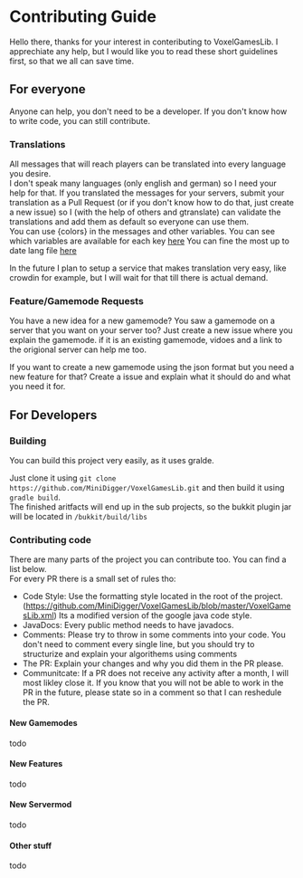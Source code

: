 # Contributing Guide

Hello there, thanks for your interest in conteributing to VoxelGamesLib. I apprechiate any help, but I would like you to read these short guidelines first, so that we all can save time.

## For everyone

Anyone can help, you don't need to be a developer. If you don't know how to write code, you can still contribute.

### Translations

All messages that will reach players can be translated into every language you desire.  
I don't speak many languages (only english and german) so I need your help for that. 
If you translated the messages for your servers, submit your translation as a Pull Request (or if you don't know how to do that, just create a new issue) so I (with the help of others and gtranslate) can validate the translations and add them as default so everyone can use them.  
You can use {colors} in the messages and other variables. You can see which variables are available for each key [here](/api/src/main/java/me/minidigger/voxelgameslib/api/lang/LangKey.java#L12)
You can fine the most up to date lang file [here](/testserver/plugins/VoxelGamesLibBukkit/lang/en.properties)  

In the future I plan to setup a service that makes translation very easy, like crowdin for example, but I will wait for that till there is actual demand.

### Feature/Gamemode Requests

You have a new idea for a new gamemode? You saw a gamemode on a server that you want on your server too? Just create a new issue where you explain the gamemode. if it is an existing gamemode, vidoes and a link to the origional server can help me too.  

If you want to create a new gamemode using the json format but you need a new feature for that? Create a issue and explain what it should do and what you need it for.

## For Developers

### Building

You can build this project very easily, as it uses gralde. 

Just clone it using `git clone https://github.com/MiniDigger/VoxelGamesLib.git` and then build it using `gradle build`.  
The finished aritfacts will end up in the sub projects, so the bukkit plugin jar will be located in `/bukkit/build/libs`

### Contributing code

There are many parts of the project you can contribute too. You can find a list below.  
For every PR there is a small set of rules tho:
* Code Style: Use the formatting style located in the root of the project. (https://github.com/MiniDigger/VoxelGamesLib/blob/master/VoxelGamesLib.xml) Its a modified version of the google java code style.
* JavaDocs: Every public method needs to have javadocs. 
* Comments: Please try to throw in some comments into your code. You don't need to comment every single line, but you should try to structurize and explain your algorithems using comments
* The PR: Explain your changes and why you did them in the PR please.
* Communitcate: If a PR does not receive any activity after a month, I will most likley close it. If you know that you will not be able to work in the PR in the future, please state so in a comment so that I can reshedule the PR.

#### New Gamemodes

todo

#### New Features

todo

#### New Servermod

todo

#### Other stuff

todo
